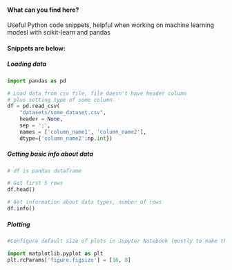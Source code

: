 #### What can you find here?
Useful Python code snippets, helpful when working on machine learning modesl with scikit-learn and pandas

#### Snippets are below:

##### Loading data

```python
import pandas as pd

# Load data from csv file, file doesn't have header column
# plus setting type of some column 
df = pd.read_csv(
    "datasets/some_dataset.csv", 
    header = None, 
    sep = ';',
    names = ['column_name1', 'column_name2'],
    dtype={'column_name2':np.int})
```

##### Getting basic info about data

```python
# df is pandas dataframe

# Get first 5 rows
df.head() 

# Get information about data types, number of rows
df.info()
```

##### Plotting 

```python
#Configure default size of plots in Jupyter Notebook (mostly to make them bigger)

import matplotlib.pyplot as plt
plt.rcParams['figure.figsize'] = [16, 8]
```
